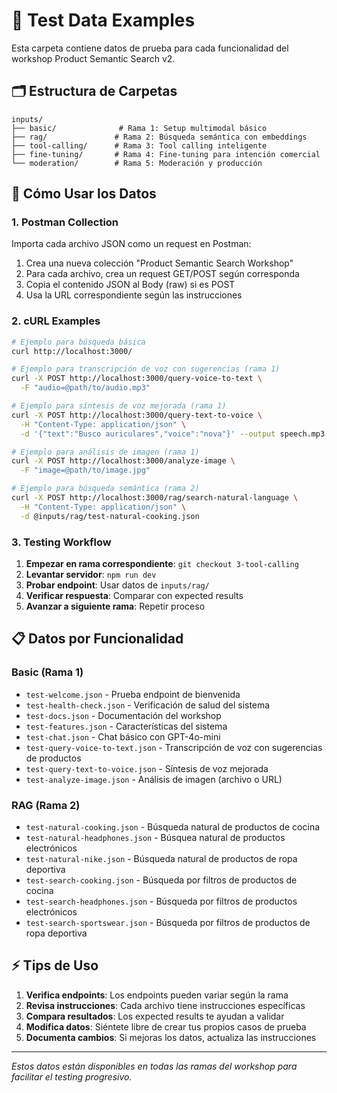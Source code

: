 # 📁 Test Data Examples

Esta carpeta contiene datos de prueba para cada funcionalidad del workshop Product Semantic Search v2.

## 🗂️ Estructura de Carpetas

```
inputs/
├── basic/              # Rama 1: Setup multimodal básico
├── rag/               # Rama 2: Búsqueda semántica con embeddings  
├── tool-calling/      # Rama 3: Tool calling inteligente
├── fine-tuning/       # Rama 4: Fine-tuning para intención comercial
└── moderation/        # Rama 5: Moderación y producción
```

## 🚀 Cómo Usar los Datos

### 1. **Postman Collection**
Importa cada archivo JSON como un request en Postman:
1. Crea una nueva colección "Product Semantic Search Workshop"
2. Para cada archivo, crea un request GET/POST según corresponda
3. Copia el contenido JSON al Body (raw) si es POST
4. Usa la URL correspondiente según las instrucciones

### 2. **cURL Examples**
```bash
# Ejemplo para búsqueda básica
curl http://localhost:3000/

# Ejemplo para transcripción de voz con sugerencias (rama 1)
curl -X POST http://localhost:3000/query-voice-to-text \
  -F "audio=@path/to/audio.mp3"

# Ejemplo para síntesis de voz mejorada (rama 1)
curl -X POST http://localhost:3000/query-text-to-voice \
  -H "Content-Type: application/json" \
  -d '{"text":"Busco auriculares","voice":"nova"}' --output speech.mp3

# Ejemplo para análisis de imagen (rama 1)
curl -X POST http://localhost:3000/analyze-image \
  -F "image=@path/to/image.jpg"

# Ejemplo para búsqueda semántica (rama 2)
curl -X POST http://localhost:3000/rag/search-natural-language \
  -H "Content-Type: application/json" \
  -d @inputs/rag/test-natural-cooking.json
```

### 3. **Testing Workflow**
1. **Empezar en rama correspondiente**: `git checkout 3-tool-calling`
2. **Levantar servidor**: `npm run dev`
3. **Probar endpoint**: Usar datos de `inputs/rag/`
4. **Verificar respuesta**: Comparar con expected results
5. **Avanzar a siguiente rama**: Repetir proceso

## 📋 Datos por Funcionalidad

### Basic (Rama 1)
- `test-welcome.json` - Prueba endpoint de bienvenida
- `test-health-check.json` - Verificación de salud del sistema  
- `test-docs.json` - Documentación del workshop
- `test-features.json` - Características del sistema
- `test-chat.json` - Chat básico con GPT-4o-mini
- `test-query-voice-to-text.json` - Transcripción de voz con sugerencias de productos
- `test-query-text-to-voice.json` - Síntesis de voz mejorada
- `test-analyze-image.json` - Análisis de imagen (archivo o URL)

### RAG (Rama 2)  
- `test-natural-cooking.json` - Búsqueda natural de productos de cocina
- `test-natural-headphones.json` - Búsquea natural de productos electrónicos
- `test-natural-nike.json` - Búsqueda natural de productos de ropa deportiva
- `test-search-cooking.json` - Búsqueda por filtros de productos de cocina 
- `test-search-headphones.json` - Búsqueda por filtros de productos electrónicos
- `test-search-sportswear.json` - Búsqueda por filtros de productos de ropa deportiva

## ⚡ Tips de Uso

1. **Verifica endpoints**: Los endpoints pueden variar según la rama
2. **Revisa instrucciones**: Cada archivo tiene instrucciones específicas
3. **Compara resultados**: Los expected results te ayudan a validar
4. **Modifica datos**: Siéntete libre de crear tus propios casos de prueba
5. **Documenta cambios**: Si mejoras los datos, actualiza las instrucciones

---
*Estos datos están disponibles en todas las ramas del workshop para facilitar el testing progresivo.*
